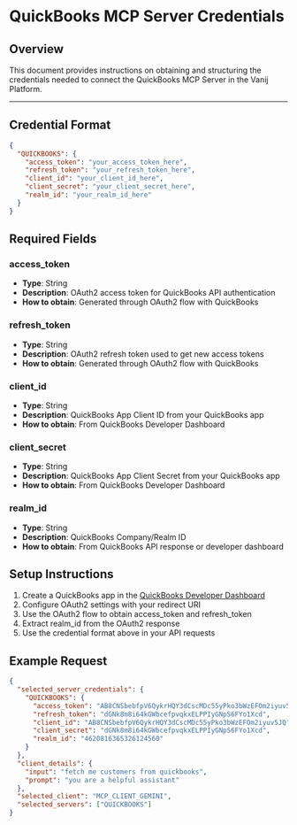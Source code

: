 # QuickBooks MCP Server Credentials

## Overview

This document provides instructions on obtaining and structuring the credentials needed to connect the QuickBooks MCP Server in the Vanij Platform.

---

## Credential Format

```json
{
  "QUICKBOOKS": {
    "access_token": "your_access_token_here",
    "refresh_token": "your_refresh_token_here",
    "client_id": "your_client_id_here",
    "client_secret": "your_client_secret_here",
    "realm_id": "your_realm_id_here"
  }
}
```

## Required Fields

### access_token

- **Type**: String
- **Description**: OAuth2 access token for QuickBooks API authentication
- **How to obtain**: Generated through OAuth2 flow with QuickBooks

### refresh_token

- **Type**: String
- **Description**: OAuth2 refresh token used to get new access tokens
- **How to obtain**: Generated through OAuth2 flow with QuickBooks

### client_id

- **Type**: String
- **Description**: QuickBooks App Client ID from your QuickBooks app
- **How to obtain**: From QuickBooks Developer Dashboard

### client_secret

- **Type**: String
- **Description**: QuickBooks App Client Secret from your QuickBooks app
- **How to obtain**: From QuickBooks Developer Dashboard

### realm_id

- **Type**: String
- **Description**: QuickBooks Company/Realm ID
- **How to obtain**: From QuickBooks API response or developer dashboard

## Setup Instructions

1. Create a QuickBooks app in the [QuickBooks Developer Dashboard](https://developer.intuit.com/)
2. Configure OAuth2 settings with your redirect URI
3. Use the OAuth2 flow to obtain access_token and refresh_token
4. Extract realm_id from the OAuth2 response
5. Use the credential format above in your API requests

## Example Request

```json
{
  "selected_server_credentials": {
    "QUICKBOOKS": {
      "access_token": "AB8CNSbebfpV6QykrHQY3dCscMDc55yPko3bWzEFOm2iyuv5JQ",
      "refresh_token": "dGNk8m8i64kGWbcefpvqkxELPPIyGNpS6FYo1Xcd",
      "client_id": "AB8CNSbebfpV6QykrHQY3dCscMDc55yPko3bWzEFOm2iyuv5JQ",
      "client_secret": "dGNk8m8i64kGWbcefpvqkxELPPIyGNpS6FYo1Xcd",
      "realm_id": "4620816365326124560"
    }
  },
  "client_details": {
    "input": "fetch me customers from quickbooks",
    "prompt": "you are a helpful assistant"
  },
  "selected_client": "MCP_CLIENT_GEMINI",
  "selected_servers": ["QUICKBOOKS"]
}
```

